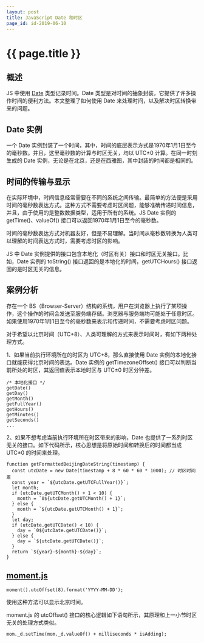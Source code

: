 ```yaml
---
layout: post
title: JavaScript Date 和时区
page_id: id-2019-06-10
---
```


<h1 class="title">{{ page.title }}</h1>

<h2 id='section_1'>概述</h2>

JS 中使用 <a href="https://developer.mozilla.org/en-US/docs/Web/JavaScript/Reference/Global_Objects/Date" target="_blank">Date</a> 类型记录时间。Date 类型是对时间的抽象封装，它提供了许多操作时间的便利方法。本文整理了如何使用 Date 来处理时间，以及解决时区转换带来的问题。

<!-- more -->

<h2 id='section_2'>Date 实例</h2>

一个 Date 实例封装了一个时间，其中，时间的底层表示方式是1970年1月1日至今的毫秒数。并且，这里毫秒数的计算与时区无关，均以 UTC±0 计算。在同一时刻生成的 Date 实例，无论是在北京，还是在西雅图，其中封装的时间都是相同的。

<h2 id='section_3'>时间的传输与显示</h2>

在实际环境中，时间信息经常需要在不同的系统之间传输。最简单的方法便是采用时间的毫秒数表达方式。这种方式不需要考虑时区问题，能够准确传递时间信息，并且，由于使用的是整数数据类型，适用于所有的系统。JS Date 实例的 getTime()、valueOf() 接口可以返回1970年1月1日至今的毫秒数。

时间的毫秒数表达方式对机器友好，但是不易理解。当时间从毫秒数转换为人类可以理解的时间表达方式时，需要考虑时区的影响。

JS 中 Date 实例提供的接口包含本地化（时区有关）接口和时区无关接口。比如，Date 实例的 toString() 接口返回的是本地化的时间，getUTCHours() 接口返回的是时区无关的信息。

<h2 id='section_4'>案例分析</h2>

存在一个 BS（Browser-Server）结构的系统，用户在浏览器上执行了某项操作，这个操作的时间会发送至服务端存储。浏览器与服务端均可能处于任意时区。如果使用1970年1月1日至今的毫秒数来表示和传递时间，不需要考虑时区问题。

对于希望以北京时间（UTC+8）、人类可理解的方式来表示时间时，有如下两种处理方式。

1、如果当前执行环境所在的时区为 UTC+8，那么直接使用 Date 实例的本地化接口就能获得北京时间的表达。Date 实例的 getTimezoneOffset() 接口可以判断当前所处的时区，其返回值表示本地时区与 UTC±0 时区分钟差。

<div class="code"><pre><code>/* 本地化接口 */
getDate()
getDay()
getMonth()
getFullYear()
getHours()
getMinutes()
getSeconds()
...
</code></pre></div>

2、如果不想考虑当前执行环境所在时区带来的影响，Date 也提供了一系列时区无关的接口。如下代码所示，核心思想是将原始时间和转换后的时间都当成 UTC±0 的时间来处理。

<div class="code"><pre><code>function getFormattedBeijingDateString(timestamp) {
  const utcDate = new Date(timestamp + 8 * 60 * 60 * 1000); // 时区时间差
  const year = `${utcDate.getUTCFullYear()}`;
  let month;
  if (utcDate.getUTCMonth() + 1 < 10) {
    month = `0${utcDate.getUTCMonth() + 1}`;
  } else {
    month = `${utcDate.getUTCMonth() + 1}`;
  }
  let day;
  if (utcDate.getUTCDate() < 10) {
    day = `0${utcDate.getUTCDate()}`;
  } else {
    day = `${utcDate.getUTCDate()}`;
  }
  return `${year}-${month}-${day}`;
}
</code></pre></div>

<h2 id='section_5'><a href="https://momentjs.com" target="_blank">moment.js</a></h2>

`moment().utcOffset(8).format('YYYY-MM-DD');`

使用这种方法可以显示北京时间。

moment.js 的 utcOffset() 接口的核心逻辑如下语句所示，其原理和上一小节时区无关的处理方式类似。

`mom._d.setTime(mom._d.valueOf() + milliseconds * isAdding);`
